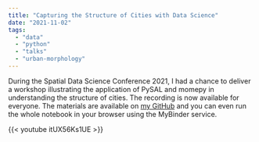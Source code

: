 ```yaml
---
title: "Capturing the Structure of Cities with Data Science"
date: "2021-11-02"
tags:
  - "data"
  - "python"
  - "talks"
  - "urban-morphology"
---
```


During the Spatial Data Science Conference 2021, I had a chance to deliver a workshop illustrating the application of PySAL and momepy in understanding the structure of cities. The recording is now available for everyone. The materials are available on [my GitHub](https://github.com/martinfleis/sdsc21-workshop) and you can even run the whole notebook in your browser using the MyBinder service.

{{< youtube itUX56Ks1UE >}}
